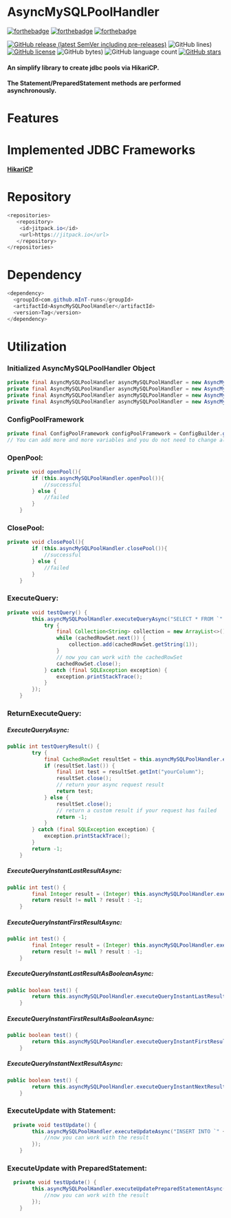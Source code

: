 # AsyncMySQLPoolHandler
[![forthebadge](https://forthebadge.com/images/badges/made-with-java.svg)](https://forthebadge.com) [![forthebadge](https://forthebadge.com/images/badges/open-source.svg)](https://forthebadge.com) [![forthebadge](https://forthebadge.com/images/badges/powered-by-coffee.svg)](https://forthebadge.com)

[![GitHub release (latest SemVer including pre-releases)](https://img.shields.io/github/v/release/mInT-runs/AsyncMySQLPoolHandler?include_prereleases&style=for-the-badge)](https://github.com/mInT-runs/AsyncMySQLPoolHandler/releases) ![GitHub lines)](https://img.shields.io/tokei/lines/github/mInT-runs/AsyncMySQLPoolHandler?color=yellow&style=for-the-badge) [![GitHub license](https://img.shields.io/github/license/mInT-runs/AsyncMySQLPoolHandler?style=for-the-badge)](https://github.com/mInT-runs/AsyncMySQLPoolHandler/blob/main/LICENSE) ![GitHub bytes)](https://img.shields.io/github/languages/code-size/mInT-runs/AsyncMySQLPoolHandler?color=orange&style=for-the-badge) ![GitHub language count](https://img.shields.io/github/languages/count/mInT-runs/AsyncMySQLPoolHandler?style=for-the-badge) [![GitHub stars](https://img.shields.io/github/stars/mInT-runs/AsyncMySQLPoolHandler?style=for-the-badge)](https://github.com/mInT-runs/AsyncMySQLPoolHandler/stargazers) 
#### An simplify library to create jdbc pools via HikariCP. 
#### The Statement/PreparedStatement methods are performed asynchronously.
# Features
# Implemented JDBC Frameworks
#### [HikariCP](https://github.com/brettwooldridge/HikariCP)
# Repository
```java
<repositories>
   <repository>
    <id>jitpack.io</id>
    <url>https://jitpack.io</url>
   </repository>
</repositories>
```
# Dependency
```java
<dependency>
  <groupId>com.github.mInT-runs</groupId>
  <artifactId>AsyncMySQLPoolHandler</artifactId>
  <version>Tag</version>
</dependency>
```
# Utilization
### Initialized AsyncMySQLPoolHandler Object
```java
private final AsyncMySQLPoolHandler asyncMySQLPoolHandler = new AsyncMySQLPoolHandler(hostname, username, password, enumPoolFramework, configPoolFramework);
private final AsyncMySQLPoolHandler asyncMySQLPoolHandler = new AsyncMySQLPoolHandler(hostname, port, username, password, enumPoolFramework, configPoolFramework);
private final AsyncMySQLPoolHandler asyncMySQLPoolHandler = new AsyncMySQLPoolHandler(hostname, username, password , database, enumPoolFramework, configPoolFramework);
private final AsyncMySQLPoolHandler asyncMySQLPoolHandler = new AsyncMySQLPoolHandler(hostname, port, username, password, database, enumPoolFramework, configPoolFramework);
```
### ConfigPoolFramework
```java
private final ConfigPoolFramework configPoolFramework = ConfigBuilder.getConfigBuilder().build(); // returns a default configuration
// You can add more and more variables and you do not need to change all variables. The rest will be filled up with the default variables.
```
### OpenPool:
```java
private void openPool(){
        if (this.asyncMySQLPoolHandler.openPool()){
            //successful
        } else {
            //failed
        }
    }
```
### ClosePool:
```java
private void closePool(){
        if (this.asyncMySQLPoolHandler.closePool()){
            //successful
        } else {
            //failed
        }
    }
```
### ExecuteQuery:
```java
private void testQuery() {
        this.asyncMySQLPoolHandler.executeQueryAsync("SELECT * FROM `" + "yourTable" + "`;").whenComplete((cachedRowSet, throwable) -> {
            try {
                final Collection<String> collection = new ArrayList<>();
                while (cachedRowSet.next()) {
                    collection.add(cachedRowSet.getString(1));
                }
                // now you can work with the cachedRowSet
                cachedRowSet.close();
            } catch (final SQLException exception) {
                exception.printStackTrace();
            }
        });
    }
```
### ReturnExecuteQuery:
##### ExecuteQueryAsync:
```java
public int testQueryResult() {
        try {
            final CachedRowSet resultSet = this.asyncMySQLPoolHandler.executeQueryAsync("SELECT `yourColumn` FROM `" + "yourTable" + "` WHERE `yourValue`= '" + value + "';").join();
            if (resultSet.last()) {
                final int test = resultSet.getInt("yourColumn");
                resultSet.close();
                // return your async request result
                return test;
            } else {
                resultSet.close();
                // return a custom result if your request has failed
                return -1;
            }
        } catch (final SQLException exception) {
            exception.printStackTrace();
        }
        return -1;
    }
```
##### ExecuteQueryInstantLastResultAsync:
```java
public int test() {
        final Integer result = (Integer) this.asyncMySQLPoolHandler.executeQueryInstantLastResultAsync("SELECT `yourColumn` FROM `" + "yourTable" + "` WHERE `yourValue`= '" + value + "';" , "yourColumn").join();
        return result != null ? result : -1;
    }
```
##### ExecuteQueryInstantFirstResultAsync:
```java
public int test() {
        final Integer result = (Integer) this.asyncMySQLPoolHandler.executeQueryInstantFirstResultAsync("SELECT `yourColumn` FROM `" + "yourTable" + "` WHERE `yourValue`= '" + value + "';" , "yourColumn").join();
        return result != null ? result : -1;
    }
```
##### ExecuteQueryInstantLastResultAsBooleanAsync:
```java
public boolean test() {
        return this.asyncMySQLPoolHandler.executeQueryInstantLastResultAsBooleanAsync("SELECT `yourColumn` FROM `" + "yourTable" + "` WHERE `yourValue`= '" + value + "';" , "yourColumn").join();
    }
```    
##### ExecuteQueryInstantFirstResultAsBooleanAsync:
```java
public boolean test() {
        return this.asyncMySQLPoolHandler.executeQueryInstantFirstResultAsBooleanAsync("SELECT `yourColumn` FROM `" + "yourTable" + "` WHERE `yourValue`= '" + value + "';" , "yourColumn").join();
    }
```    
##### ExecuteQueryInstantNextResultAsync:
```java
public boolean test() {
        return this.asyncMySQLPoolHandler.executeQueryInstantNextResultAsync("SELECT * FROM `" + "yourTable" + "` WHERE `yourValue`= '" + value + "';").join();
    }
```

### ExecuteUpdate with Statement:
```java
  private void testUpdate() {
        this.asyncMySQLPoolHandler.executeUpdateAsync("INSERT INTO `" + "yourTable" + "` SET `yourColumn` = '" + "yourValue" + "';").whenComplete((aVoid, throwable) -> {
            //now you can work with the result
        });
    }
```
### ExecuteUpdate with PreparedStatement:
```java
  private void testUpdate() {
        this.asyncMySQLPoolHandler.executeUpdatePreparedStatementAsync("INSERT INTO `" + "yourTable" + "` (value1, value2, value3, value4) VALUES (?, ?, ?, ?)", value1,value2,value3,value4).whenComplete((aVoid, throwable) -> {
            //now you can work with the result
        });
    }
```

